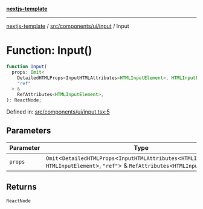 [**nextjs-template**](README.md)

---

[nextjs-template](README.md) / [src/components/ui/input](src.components.ui.input.md) / Input

# Function: Input()

```ts
function Input(
  props: Omit<
    DetailedHTMLProps<InputHTMLAttributes<HTMLInputElement>, HTMLInputElement>,
    "ref"
  > &
    RefAttributes<HTMLInputElement>,
): ReactNode;
```

Defined in: [src/components/ui/input.tsx:5](https://github.com/Its-Satyajit/nextjs-template/blob/c8d81b09293d759cbf04e9bc7e542cc7d90740e6/src/components/ui/input.tsx#L5)

## Parameters

| Parameter | Type                                                                                                                                              |
| --------- | ------------------------------------------------------------------------------------------------------------------------------------------------- |
| `props`   | `Omit`\<`DetailedHTMLProps`\<`InputHTMLAttributes`\<`HTMLInputElement`\>, `HTMLInputElement`\>, `"ref"`\> & `RefAttributes`\<`HTMLInputElement`\> |

## Returns

`ReactNode`
